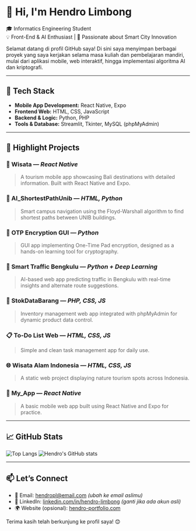 # 👋 Hi, I'm Hendro Limbong

🎓 Informatics Engineering Student  
💡 Front-End & AI Enthusiast | 🚀 Passionate about Smart City Innovation  

Selamat datang di profil GitHub saya! Di sini saya menyimpan berbagai proyek yang saya kerjakan selama masa kuliah dan pembelajaran mandiri, mulai dari aplikasi mobile, web interaktif, hingga implementasi algoritma AI dan kriptografi.  

---

## 🔧 Tech Stack

- **Mobile App Development:** React Native, Expo  
- **Frontend Web:** HTML, CSS, JavaScript  
- **Backend & Logic:** Python, PHP  
- **Tools & Database:** Streamlit, Tkinter, MySQL (phpMyAdmin)

---

## 🚀 Highlight Projects

### 🌴 Wisata — *React Native*
> A tourism mobile app showcasing Bali destinations with detailed information. Built with React Native and Expo.

### 🧭 AI_ShortestPathUnib — *HTML, Python*
> Smart campus navigation using the Floyd-Warshall algorithm to find shortest paths between UNIB buildings.

### 🔐 OTP Encryption GUI — *Python*
> GUI app implementing One-Time Pad encryption, designed as a hands-on learning tool for cryptography.

### 🚦 Smart Traffic Bengkulu — *Python + Deep Learning*
> AI-based web app predicting traffic in Bengkulu with real-time insights and alternate route suggestions.

### 🧾 StokDataBarang — *PHP, CSS, JS*
> Inventory management web app integrated with phpMyAdmin for dynamic product data control.

### 📋 To-Do List Web — *HTML, CSS, JS*
> Simple and clean task management app for daily use.

### 🌐 Wisata Alam Indonesia — *HTML, CSS, JS*
> A static web project displaying nature tourism spots across Indonesia.

### 📱 My_App — *React Native*
> A basic mobile web app built using React Native and Expo for practice.

---

## 📈 GitHub Stats

![Top Langs](https://github-readme-stats.vercel.app/api/top-langs/?username=hendropl&layout=compact)
![Hendro's GitHub stats](https://github-readme-stats.vercel.app/api?username=hendropl&show_icons=true&theme=radical)

---

## 📫 Let’s Connect

- 📧 Email: hendropl@email.com *(ubah ke email aslimu)*
- 🔗 LinkedIn: [linkedin.com/in/hendro-limbong](#) *(ganti jika ada akun asli)*
- 🌍 Website (opsional): [hendro-portfolio.com](#)

Terima kasih telah berkunjung ke profil saya! 😊
